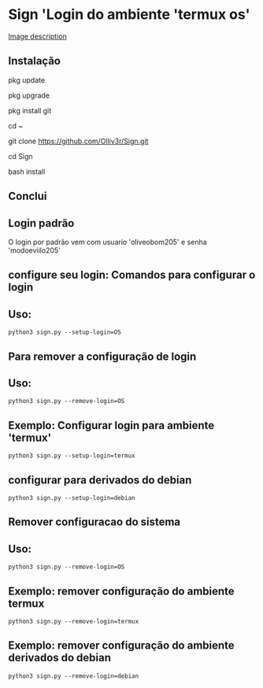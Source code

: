 # Sign 'Login do ambiente 'termux os'


[Image description](https://raw.githubusercontent.com/Olliv3r/Sign/master/config/img/logo-1.png)

 
Instalação
----


pkg update

pkg upgrade

pkg install git

cd ~

git clone https://github.com/Olliv3r/Sign.git

cd Sign

bash install

Conclui
-----




Login padrão
----


O login por padrão vem com usuario 'oliveobom205' e senha 'modoeviilo205'



configure seu login: Comandos para configurar o login
-----


Uso:
-----
	python3 sign.py --setup-login=OS



Para remover a configuração de login
-----

Uso:
------
	python3 sign.py --remove-login=OS



Exemplo: Configurar login para ambiente 'termux'
------

	python3 sign.py --setup-login=termux

configurar para derivados do debian
------

	python3 sign.py --setup-login=debian


Remover configuracao do sistema
-----

Uso:
-----
	python3 sign.py --remove-login=OS



Exemplo: remover configuração do ambiente termux
-----
	python3 sign.py --remove-login=termux


Exemplo: remover configuração do ambiente derivados do debian
-----
	python3 sign.py --remove-login=debian
